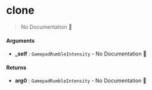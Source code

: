 # clone

> No Documentation 🚧

#### Arguments

- **\_self** : `GamepadRumbleIntensity` \- No Documentation 🚧

#### Returns

- **arg0** : `GamepadRumbleIntensity` \- No Documentation 🚧